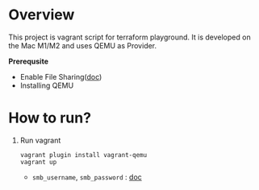 # Overview
This project is vagrant script for terraform playground. It is developed on the Mac M1/M2 and uses QEMU as Provider.

**Prerequsite**
* Enable File Sharing([doc](https://developer.hashicorp.com/vagrant/docs/synced-folders/smb))
* Installing QEMU
# How to run?
1. Run vagrant
    ```shell
    vagrant plugin install vagrant-qemu
    vagrant up
    ```
    * `smb_username`, `smb_password` : [doc](https://developer.hashicorp.com/vagrant/docs/synced-folders/smb)
